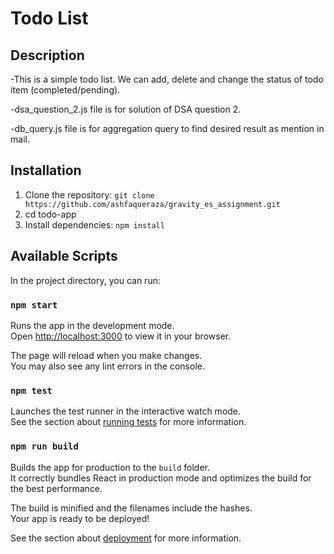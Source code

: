 # Todo List

## Description

-This is a simple todo list. We can add, delete and change the status of todo item (completed/pending).

-dsa_question_2.js file is for solution of DSA question 2.

-db_query.js file is for aggregation query to find desired result as mention in mail.

## Installation

1.  Clone the repository: `git clone https://github.com/ashfaqueraza/gravity_es_assignment.git`
2.  cd todo-app
3.  Install dependencies: `npm install`

## Available Scripts

In the project directory, you can run:

### `npm start`

Runs the app in the development mode.\
Open [http://localhost:3000](http://localhost:3000) to view it in your browser.

The page will reload when you make changes.\
You may also see any lint errors in the console.

### `npm test`

Launches the test runner in the interactive watch mode.\
See the section about [running tests](https://facebook.github.io/create-react-app/docs/running-tests) for more information.

### `npm run build`

Builds the app for production to the `build` folder.\
It correctly bundles React in production mode and optimizes the build for the best performance.

The build is minified and the filenames include the hashes.\
Your app is ready to be deployed!

See the section about [deployment](https://facebook.github.io/create-react-app/docs/deployment) for more information.
